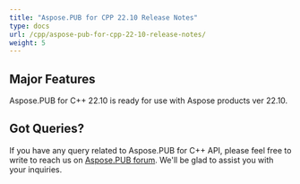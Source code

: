 ```yaml
---
title: "Aspose.PUB for CPP 22.10 Release Notes"
type: docs
url: /cpp/aspose-pub-for-cpp-22-10-release-notes/
weight: 5
---
```


## Major Features

Aspose.PUB for C++ 22.10 is ready for use with Aspose products ver 22.10.

## Got Queries?
If you have any query related to Aspose.PUB for C++ API, please feel free to write to reach us on [Aspose.PUB forum](https://forum.aspose.com/c/pub/). We'll be glad to assist you with your inquiries.
